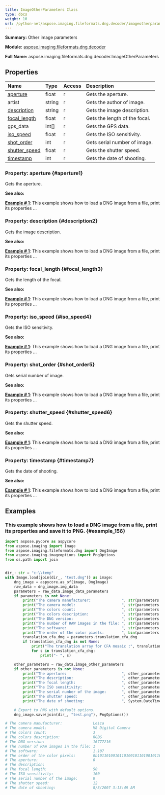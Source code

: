 ```yaml
---
title: ImageOtherParameters Class
type: docs
weight: 10
url: /python-net/aspose.imaging.fileformats.dng.decoder/imageotherparameters/
---
```


**Summary:** Other image parameters

**Module:** [aspose.imaging.fileformats.dng.decoder](/imaging/python-net/aspose.imaging.fileformats.dng.decoder/)

**Full Name:** aspose.imaging.fileformats.dng.decoder.ImageOtherParameters

## **Properties**
| **Name** | **Type** | **Access** | **Description** |
| :- | :- | :- | :- |
| [aperture](#aperture1) | float | r | Gets the aperture. |
| artist | string | r | Gets the author of image. |
| [description](#description2) | string | r | Gets the image description. |
| [focal_length](#focal_length3) | float | r | Gets the length of the focal. |
| gps_data | int[] | r | Gets the GPS data. |
| [iso_speed](#iso_speed4) | float | r | Gets the ISO sensitivity. |
| [shot_order](#shot_order5) | int | r | Gets serial number of image. |
| [shutter_speed](#shutter_speed6) | float | r | Gets the shutter speed. |
| [timestamp](#timestamp7) | int | r | Gets the date of shooting. |


### Property: aperture {#aperture1}

Gets the aperture.

**See also:**

**[Example # 1](#example_156)**: This example shows how to load a DNG image from a file, print its properties ...


### Property: description {#description2}

Gets the image description.

**See also:**

**[Example # 1](#example_156)**: This example shows how to load a DNG image from a file, print its properties ...


### Property: focal_length {#focal_length3}

Gets the length of the focal.

**See also:**

**[Example # 1](#example_156)**: This example shows how to load a DNG image from a file, print its properties ...


### Property: iso_speed {#iso_speed4}

Gets the ISO sensitivity.

**See also:**

**[Example # 1](#example_156)**: This example shows how to load a DNG image from a file, print its properties ...


### Property: shot_order {#shot_order5}

Gets serial number of image.

**See also:**

**[Example # 1](#example_156)**: This example shows how to load a DNG image from a file, print its properties ...


### Property: shutter_speed {#shutter_speed6}

Gets the shutter speed.

**See also:**

**[Example # 1](#example_156)**: This example shows how to load a DNG image from a file, print its properties ...


### Property: timestamp {#timestamp7}

Gets the date of shooting.

**See also:**

**[Example # 1](#example_156)**: This example shows how to load a DNG image from a file, print its properties ...


## **Examples**
### This example shows how to load a DNG image from a file, print its properties and save it to PNG. {#example_156}
``` python
import aspose.pycore as aspycore
from aspose.imaging import Image
from aspose.imaging.fileformats.dng import DngImage
from aspose.imaging.imageoptions import PngOptions
from os.path import join


dir_: str = "c:\\temp"
with Image.load(join(dir_, "test.dng")) as image:
	dng_image = aspycore.as_of(image, DngImage)
	raw_data = dng_image.img_data
	parameters = raw_data.image_data_parameters
	if parameters is not None:
		print("The camera manufacturer:              ", str(parameters.camera_manufacturer))
		print("The camera model:                     ", str(parameters.model))
		print("The colors count:                     ", str(parameters.colors_count))
		print("The colors description:               ", str(parameters.description))
		print("The DNG version:                      ", str(parameters.dng_version))
		print("The number of RAW images in the file: ", str(parameters.raw_count))
		print("The software:                         ", str(parameters.software))
		print("The order of the color pixels:        ", bin(parameters.filters))
		translation_cfa_dng = parameters.translation_cfa_dng
		if translation_cfa_dng is not None:
			print("The translation array for CFA mosaic :", translation_cfa_dng.length)
			for s in translation_cfa_dng:
				print("- ", s)

	other_parameters = raw_data.image_other_parameters
	if other_parameters is not None:
		print("The aperture:                         ", other_parameters.aperture)
		print("The description:                      ", other_parameters.description)
		print("The focal length:                     ", other_parameters.focal_length)
		print("The ISO sensitivity:                  ", other_parameters.iso_speed)
		print("The serial number of the image:       ", other_parameters.shot_order)
		print("The shutter speed:                    ", other_parameters.shutter_speed)
		print("The date of shooting:                 ", System.DateTime.from_file_time(other_parameters.timestamp))

	# Export to PNG with default options.
	dng_image.save(join(dir_, "test.png"), PngOptions())

# The camera manufacturer:              Leica
# The camera model:                     M8 Digital Camera
# The colors count:                     3
# The colors description:               RGBG
# The DNG version:                      16777216
# The number of RAW images in the file: 1
# The software:                         1.107
# The order of the color pixels:        0b10110100101101001011010010110100
# The aperture:                         0
# The description:                      
# The focal length:                     50
# The ISO sensitivity:                  160
# The serial number of the image:       0
# The shutter speed:                    12
# The date of shooting:                 8/3/2007 3:13:49 AM

```

